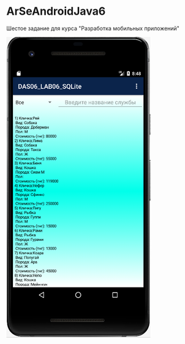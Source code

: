# ArSeAndroidJava6

Шестое задание для курса "Разработка мобильных приложений"

![Screenshot](screen.PNG)
